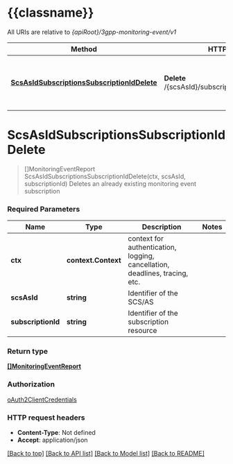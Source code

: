 # {{classname}}

All URIs are relative to *{apiRoot}/3gpp-monitoring-event/v1*

Method | HTTP request | Description
------------- | ------------- | -------------
[**ScsAsIdSubscriptionsSubscriptionIdDelete**](MonitoringEventAPISubscriptionLevelDELETEOperationApi.md#ScsAsIdSubscriptionsSubscriptionIdDelete) | **Delete** /{scsAsId}/subscriptions/{subscriptionId} | Deletes an already existing monitoring event subscription

# **ScsAsIdSubscriptionsSubscriptionIdDelete**
> []MonitoringEventReport ScsAsIdSubscriptionsSubscriptionIdDelete(ctx, scsAsId, subscriptionId)
Deletes an already existing monitoring event subscription

### Required Parameters

Name | Type | Description  | Notes
------------- | ------------- | ------------- | -------------
 **ctx** | **context.Context** | context for authentication, logging, cancellation, deadlines, tracing, etc.
  **scsAsId** | **string**| Identifier of the SCS/AS | 
  **subscriptionId** | **string**| Identifier of the subscription resource | 

### Return type

[**[]MonitoringEventReport**](MonitoringEventReport.md)

### Authorization

[oAuth2ClientCredentials](../README.md#oAuth2ClientCredentials)

### HTTP request headers

 - **Content-Type**: Not defined
 - **Accept**: application/json

[[Back to top]](#) [[Back to API list]](../README.md#documentation-for-api-endpoints) [[Back to Model list]](../README.md#documentation-for-models) [[Back to README]](../README.md)

